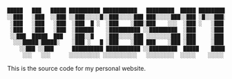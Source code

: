 <div align="left">

```txt
█████   ███   █████ ██████████ ███████████   █████████  █████ ███████████ ██████████
░░███   ░███  ░░███ ░░███░░░░░█░░███░░░░░███ ███░░░░░███░░███ ░█░░░███░░░█░░███░░░░░█
 ░███   ░███   ░███  ░███  █ ░  ░███    ░███░███    ░░░  ░███ ░   ░███  ░  ░███  █ ░
 ░███   ░███   ░███  ░██████    ░██████████ ░░█████████  ░███     ░███     ░██████
 ░░███  █████  ███   ░███░░█    ░███░░░░░███ ░░░░░░░░███ ░███     ░███     ░███░░█
  ░░░█████░█████░    ░███ ░   █ ░███    ░███ ███    ░███ ░███     ░███     ░███ ░   █
    ░░███ ░░███      ██████████ ███████████ ░░█████████  █████    █████    ██████████
     ░░░   ░░░      ░░░░░░░░░░ ░░░░░░░░░░░   ░░░░░░░░░  ░░░░░    ░░░░░    ░░░░░░░░░░
```

</div>

<div align="justify">

This is the source code for my personal website.

</div>
